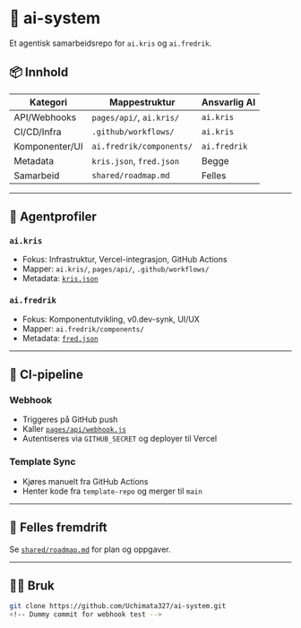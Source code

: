 # 🧠 ai-system

Et agentisk samarbeidsrepo for `ai.kris` og `ai.fredrik`.

## 📦 Innhold

| Kategori       | Mappestruktur             | Ansvarlig AI    |
|----------------|----------------------------|------------------|
| API/Webhooks   | `pages/api/`, `ai.kris/`   | `ai.kris`        |
| CI/CD/Infra    | `.github/workflows/`       | `ai.kris`        |
| Komponenter/UI | `ai.fredrik/components/`   | `ai.fredrik`     |
| Metadata       | `kris.json`, `fred.json`   | Begge            |
| Samarbeid      | `shared/roadmap.md`        | Felles            |

---

## 🤖 Agentprofiler

### `ai.kris`
- Fokus: Infrastruktur, Vercel-integrasjon, GitHub Actions
- Mapper: `ai.kris/`, `pages/api/`, `.github/workflows/`
- Metadata: [`kris.json`](ai.kris/kris.json)

### `ai.fredrik`
- Fokus: Komponentutvikling, v0.dev-synk, UI/UX
- Mapper: `ai.fredrik/components/`
- Metadata: [`fred.json`](ai.fredrik/fred.json)

---

## 🚀 CI-pipeline

### Webhook
- Triggeres på GitHub push
- Kaller [`pages/api/webhook.js`](pages/api/webhook.js)
- Autentiseres via `GITHUB_SECRET` og deployer til Vercel

### Template Sync
- Kjøres manuelt fra GitHub Actions
- Henter kode fra `template-repo` og merger til `main`

---

## 📍 Felles fremdrift
Se [`shared/roadmap.md`](shared/roadmap.md) for plan og oppgaver.

---

## 🧑‍💻 Bruk

```bash
git clone https://github.com/Uchimata327/ai-system.git
<!-- Dummy commit for webhook test -->
